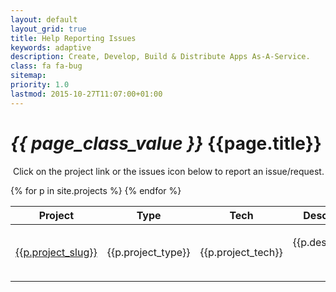 ```yaml
---
layout: default
layout_grid: true
title: Help Reporting Issues
keywords: adaptive
description: Create, Develop, Build & Distribute Apps As-A-Service. 
class: fa fa-bug
sitemap:
priority: 1.0
lastmod: 2015-10-27T11:07:00+01:00
---
```


<h1><i class="{{ page.class }}" style="width: 55px;">{{ page_class_value }}</i> {{page.title}}</h1>
<p><i class="fa fa-info-circle" style="padding-left: 4px;width: 20px;color: green;"></i>Click on the project link or the issues icon below to report an issue/request.</p>
<div class="table-responsive">
    <table id="projects" class="table table-striped">
        <thead>
        <tr>
            <th>Project</th>
            <th>Type</th>
            <th>Tech</th>
            <th>Description</th>
        </tr>
        </thead>
        <tbody>
        {% for p in site.projects %}
        <tr>
            <td><a href="https://github.com/AdaptiveMe/{{p.project_slug}}/issues" target="project_{{p.project_slug}}">{{p.project_slug}}</a></td>
            <td>{{p.project_type}}</td>
            <td>{{p.project_tech}}</td>
            <td><p>{{p.description}}</p><p align="right"><a href="https://github.com/AdaptiveMe/{{p.project_slug}}/issues" target="issues_{{p.project_slug}}"><img src="http://i.4dp.me/github/issues/AdaptiveMe/{{p.project_slug}}.svg"></a></p></td>
        </tr>
        {% endfor %}
        </tbody>
    </table>
</div>